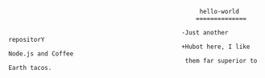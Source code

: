 														 hello-world
														==============
														
													-Just another repositorY
													+Hubot here, I like Node.js and Coffee
													 them far superior to Earth tacos.
													
	
